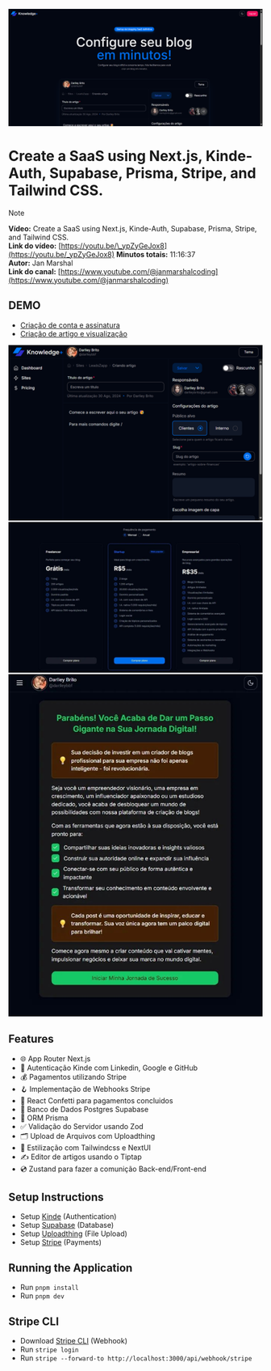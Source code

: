 ![thumbnail](https://github.com/Darlley/knowledge-builder/blob/main/assets/landingpage.png?raw=true)

# Create a SaaS using Next.js, Kinde-Auth, Supabase, Prisma, Stripe, and Tailwind CSS.

> [!NOTE]
> **Vídeo:** Create a SaaS using Next.js, Kinde-Auth, Supabase, Prisma, Stripe, and Tailwind CSS.  
> **Link do vídeo:** [https://youtu.be/\_ypZyGeJox8](https://youtu.be/_ypZyGeJox8)
> **Minutos totais:** 11:16:37  
> **Autor:** Jan Marshal  
> **Link do canal:** [https://www.youtube.com/@janmarshalcoding](https://www.youtube.com/@janmarshalcoding)

## DEMO

- [Criação de conta e assinatura](https://www.loom.com/share/abb0f2a7933941fabc04e77dcbd17283?sid=77a2ecf5-e6a1-47f7-ba06-f7c95bd7477c)
- [Criação de artigo e visualização](https://www.loom.com/share/00a1da96defd434aa0f4c726710103dd?sid=d72db895-8d81-469c-b498-b91d3425dbdb)

![editor](https://github.com/Darlley/knowledge-builder/blob/main/assets/editor.png?raw=true)
![plans](https://github.com/Darlley/knowledge-builder/blob/main/assets/plans.jpeg?raw=true)
![welcome](https://github.com/Darlley/knowledge-builder/blob/main/assets/welcome.jpeg?raw=true)

## Features

- 🌐 App Router Next.js
- 🔐 Autenticação Kinde com Linkedin, Google e GitHub
- 💰 Pagamentos utilizando Stripe
- 🪝 Implementação de Webhooks Stripe
- 🎊 React Confetti para pagamentos concluidos
- 🎲 Banco de Dados Postgres Supabase
- 💨 ORM Prisma
- ✅ Validação do Servidor usando Zod
- 🗂️ Upload de Arquivos com Uploadthing
- 🎨 Estilização com Tailwindcss e NextUI
- ✍️ Editor de artigos usando o Tiptap
- 💿 Zustand para fazer a comunição Back-end/Front-end

## Setup Instructions

- Setup [Kinde](https://docs.kinde.com/developer-tools/sdks/backend/nextjs-sdk/) (Authentication)
- Setup [Supabase](https://supabase.com/docs/guides/getting-started/quickstarts/nextjs) (Database)
- Setup [Uploadthing](https://docs.uploadthing.com/getting-started/appdir) (File Upload)
- Setup [Stripe](https://stripe.com/br) (Payments)

## Running the Application

- Run `pnpm install`
- Run `pnpm dev`

## Stripe CLI

- Download [Stripe CLI](https://docs.stripe.com/stripe-cli) (Webhook)
- Run `stripe login`
- Run `stripe --forward-to http://localhost:3000/api/webhook/stripe`
